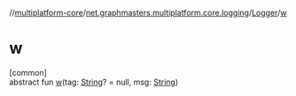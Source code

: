 //[multiplatform-core](../../../index.md)/[net.graphmasters.multiplatform.core.logging](../index.md)/[Logger](index.md)/[w](w.md)

# w

[common]\
abstract fun [w](w.md)(tag: [String](https://kotlinlang.org/api/latest/jvm/stdlib/kotlin/-string/index.html)? = null, msg: [String](https://kotlinlang.org/api/latest/jvm/stdlib/kotlin/-string/index.html))
